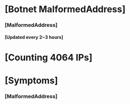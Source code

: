 # [Botnet MalformedAddress]
### [MalformedAddress]
#### [Updated every 2~3 hours]

# [Counting 4064 IPs]

# [Symptoms] 
###   [MalformedAddress]
